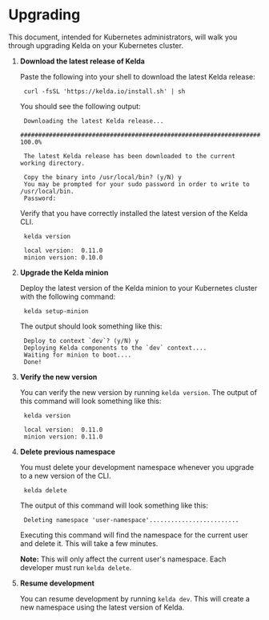 # Upgrading

This document, intended for Kubernetes administrators, will walk you through
upgrading Kelda on your Kubernetes cluster.

1. **Download the latest release of Kelda**

    Paste the following into your shell to download the latest Kelda release:

        curl -fsSL 'https://kelda.io/install.sh' | sh

    You should see the following output:

        Downloading the latest Kelda release...
        ######################################################################## 100.0%

        The latest Kelda release has been downloaded to the current working directory.

        Copy the binary into /usr/local/bin? (y/N) y
        You may be prompted for your sudo password in order to write to /usr/local/bin.
        Password:


    Verify that you have correctly installed the latest version of the Kelda CLI.

        kelda version

        local version:  0.11.0
        minion version: 0.10.0

1. **Upgrade the Kelda minion**

    Deploy the latest version of the Kelda minion to your Kubernetes cluster
    with the following command:

        kelda setup-minion

    The output should look something like this:

        Deploy to context `dev`? (y/N) y
        Deploying Kelda components to the `dev` context....
        Waiting for minion to boot....
        Done!

1. **Verify the new version**

    You can verify the new version by running `kelda version`. The output of
    this command will look something like this:

        kelda version

        local version:  0.11.0
        minion version: 0.11.0

1. **Delete previous namespace**

    You must delete your development namespace whenever you upgrade to a new
    version of the CLI.

        kelda delete

    The output of this command will look something like this:

        Deleting namespace 'user-namespace'.........................

    Executing this command will find the namespace for the current user and
    delete it. This will take a few minutes.

    **Note:** This will only affect the current user's namespace. Each
    developer must run `kelda delete`.

1. **Resume development**

    You can resume development by running `kelda dev`. This will create a new
    namespace using the latest version of Kelda.
